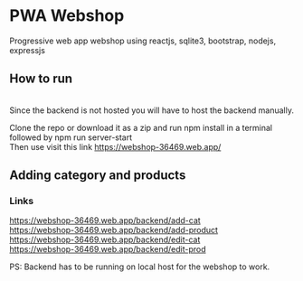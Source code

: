 # PWA Webshop

Progressive web app webshop using reactjs, sqlite3, bootstrap, nodejs, expressjs

## How to run
<br />
Since the backend is not hosted you will have to host the backend manually.

Clone the repo or download it as a zip and run npm install in a terminal followed by npm run server-start
<br />
Then use visit this link https://webshop-36469.web.app/

## Adding category and products

### Links
https://webshop-36469.web.app/backend/add-cat <br />
https://webshop-36469.web.app/backend/add-product <br />
https://webshop-36469.web.app/backend/edit-cat <br />
https://webshop-36469.web.app/backend/edit-prod <br />

PS: Backend has to be running on local host for the webshop to work.
